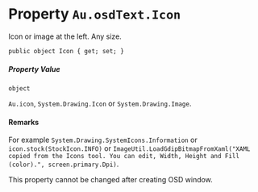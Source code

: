# Property `Au.osdText.Icon`

Icon or image at the left. Any size.

```
public object Icon { get; set; }
```

##### Property Value

`object`

`Au.icon`, `System.Drawing.Icon` or `System.Drawing.Image`.

#### Remarks

For example `System.Drawing.SystemIcons.Information` or `icon.stock(StockIcon.INFO)` or `ImageUtil.LoadGdipBitmapFromXaml("XAML copied from the Icons tool. You can edit, Width, Height and Fill (color).", screen.primary.Dpi)`.

This property cannot be changed after creating OSD window.